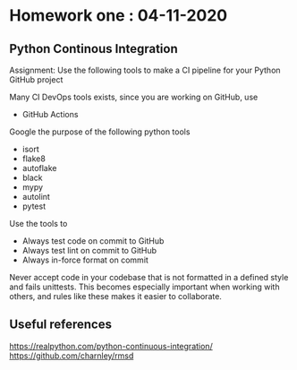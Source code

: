 # Homework one : 04-11-2020

## Python Continous Integration 

Assignment: Use the following tools to make a CI pipeline for your Python GitHub project

Many CI DevOps tools exists, since you are working on GitHub, use
- GitHub Actions

Google the purpose of the following python tools
- isort
- flake8
- autoflake
- black
- mypy
- autolint
- pytest


Use the tools to

- Always test code on commit to GitHub
- Always test lint on commit to GitHub
- Always in-force format on commit

Never accept code in your codebase that is not formatted in a defined style and fails unittests.
This becomes especially important when working with others, and rules like these makes it easier to collaborate.

## Useful references 
https://realpython.com/python-continuous-integration/
https://github.com/charnley/rmsd
